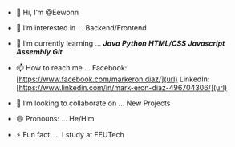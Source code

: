 - 👋 Hi, I’m @Eewonn

- 👀 I’m interested in ...
  Backend/Frontend
     
- 🌱 I’m currently learning ...
  ***Java***
  ***Python***
  ***HTML/CSS***
  ***Javascript***
  ***Assembly***
  ***Git***
     
- 📫 How to reach me ...
  Facebook: [https://www.facebook.com/markeron.diaz/](url)
  LinkedIn: [https://www.linkedin.com/in/mark-eron-diaz-496704306/](url)
  
- 💞️ I’m looking to collaborate on ...
  New Projects
  
- 😄 Pronouns: ...
  He/Him
  
- ⚡ Fun fact: ...
  I study at FEUTech

<!---
Eewonn/Eewonn is a ✨ special ✨ repository because its `README.md` (this file) appears on your GitHub profile.
You can click the Preview link to take a look at your changes.
--->
